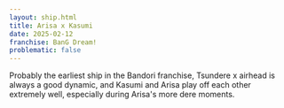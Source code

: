 ```yaml
---
layout: ship.html
title: Arisa x Kasumi
date: 2025-02-12
franchise: BanG Dream!
problematic: false
---
```

Probably the earliest ship in the Bandori franchise, Tsundere x airhead is always a good dynamic, and Kasumi and Arisa play off each other extremely well, especially during Arisa's more dere moments.